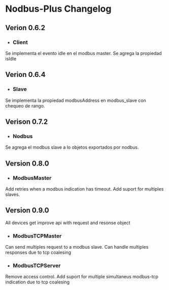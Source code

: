 # Nodbus-Plus Changelog

## Verion 0.6.2
* ### Client

Se implementa el evento idle en el modbus master.
Se agrega la propiedad isIdle

## Verion 0.6.4
* ### Slave

Se implementa la propiedad modbusAddress en modbus_slave con chequeo de rango.


## Verison 0.7.2
* ### Nodbus

Se agrega el modbus slave a lo objetos exportados por nodbus.

## Version 0.8.0
* ### ModbusMaster

Add retries when a modbus indication has timeout.
Add suport for multiples slaves.

## Version 0.9.0

All devices get improve api with request and resonse object

* ### ModbusTCPMaster
Can send multiples request to a modbus slave. Can handle multiples responses due to tcp coalesing

* ### ModbusTCPServer
Remove access control.
Add suport for multiple simultaneus modbus-tcp indication due to tcp coalesing


